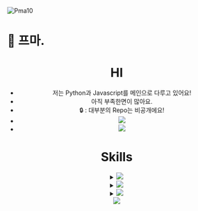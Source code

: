
<p align="left"> <img src="https://komarev.com/ghpvc/?username=Pma10&label=Profile%20views&color=0e75b6&style=flat" alt="Pma10" /> </p>

<!--
**Pma10/Pma10** is a ✨ _special_ ✨ repository because its `README.md` (this file) appears on your GitHub profile.

Here are some ideas to get you started:

- 🔭 I’m currently working on ...
- 🌱 I’m currently learning ...
- 👯 I’m looking to collaborate on ...
- 🤔 I’m looking for help with ...
- 💬 Ask me about ...
- 📫 How to reach me: ...
- 😄 Pronouns: ...
- ⚡ Fun fact: ...
-->
# 👋 프마.
<div align=center>
  <h1>HI</h1>
    <ul>
        <li>저는 Python과 Javascript를 메인으로 다루고 있어요!</li>
        <li>아직 부족한면이 많아요.</li>
        <li>🔒 : 대부분의 Repo는 비공개에요!</li>
        <li><a href="https://koreanbots.dev/bots/1206535811181318225">
            <img src="https://img.shields.io/badge/Chez-34D058?style=for-the-badge&logo=Chez&logoColor=white" />
        </a></li>
        <li><a href="https://profile.codersrank.io/user/pma10">
            <img src="https://img.shields.io/badge/CodersRank-4285F4?style=for-the-badge&logo=CodersRank&logoColor=white" /></li>
        </a>
    </ul>
</div>
<div align=center>
  <h1>Skills</h1>
  <details>
    <summary>
      <img src="https://img.shields.io/badge/Python-3776AB?style=for-the-badge&logo=python&logoColor=white" />  
    </summary>
    <img src="https://img.shields.io/badge/Flask-000000?style=for-the-badge&logo=flask&logoColor=white" />
    <img src="https://img.shields.io/badge/SQLite-07405E?style=for-the-badge&logo=sqlite&logoColor=white" />
    <img src="https://img.shields.io/badge/MongoDB-4EA94B?style=for-the-badge&logo=mongodb&logoColor=white" />
    <img src="https://img.shields.io/badge/FastAPI-005571?style=for-the-badge&logo=fastapi&logoColor=green" />
    <img src="https://img.shields.io/badge/Discord.py-7289DA?style=for-the-badge&logo=discord" />
  </details>
  </details>
  <details>
    <summary>
      <img src="https://img.shields.io/badge/javascript-F7DF1E.svg?style=for-the-badge&logo=javascript&logoColor=20232a" />
    </summary>
    <img src="https://img.shields.io/badge/Svelte-4A4A55?style=for-the-badge&logo=svelte&logoColor=FF3E00" />
  </details>
  <details>
    <summary>
      <img src="https://img.shields.io/badge/Java-ED8B00?style=for-the-badge&logo=openjdk&logoColor=white" />
    </summary>
    <img src="https://img.shields.io/badge/Minecraft-62B47A?style=for-the-badge&logo=minecraft&logoColor=white" />
  <details>
    <summary>
      <img src="https://img.shields.io/badge/Web-4285F4?style=for-the-badge&logo=web" />  
    </summary>
    <img src="https://img.shields.io/badge/HTML5-E34F26?style=for-the-badge&logo=html5&logoColor=white" />
    <img src="https://img.shields.io/badge/CSS3-1572B6?style=for-the-badge&logo=css3&logoColor=white" />  
    <img src="https://img.shields.io/badge/Bootstrap-563D7C?style=for-the-badge&logo=bootstrap&logoColor=white" />
  </details>
</div>

<div align = "center"> 
  <a href="https://github.com/anuraghazra/github-readme-stats"> <img align="center" src="https://github-readme-stats.vercel.app/api/top-langs?username=Pma10&layout=compact&langs_count=10&bg_color=45,C33764,1D2671&title_color=ffffff&text_color=ffffff&hide_border=False" /> </a> </div>
